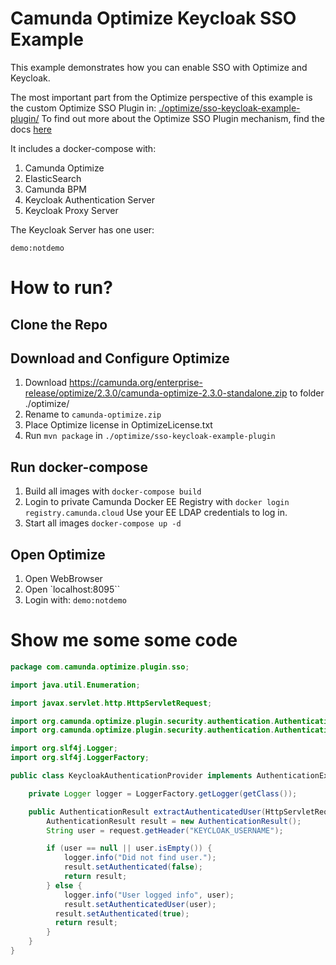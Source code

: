 # Camunda Optimize Keycloak SSO Example

This example demonstrates how you can enable SSO with Optimize and Keycloak.

The most important part from the Optimize perspective of this example is the custom Optimize SSO Plugin in:
[./optimize/sso-keycloak-example-plugin/](./optimize/sso-keycloak-example-plugin/)
To find out more about the Optimize SSO Plugin mechanism, find the docs [here](https://docs.camunda.org/optimize/latest/technical-guide/import/plugins/#single-sign-on)

It includes a docker-compose with:
1. Camunda Optimize
2. ElasticSearch
3. Camunda BPM
2. Keycloak Authentication Server
3. Keycloak Proxy Server

The Keycloak Server has one user:

```
demo:notdemo
```

# How to run?

## Clone the Repo

## Download and Configure Optimize

1. Download https://camunda.org/enterprise-release/optimize/2.3.0/camunda-optimize-2.3.0-standalone.zip to folder ./optimize/
2. Rename to `camunda-optimize.zip`
3. Place Optimize license in OptimizeLicense.txt
3. Run `mvn package` in `./optimize/sso-keycloak-example-plugin`

## Run docker-compose

1. Build all images with `docker-compose build`
1. Login to private Camunda Docker EE Registry with `docker login registry.camunda.cloud` Use your EE LDAP credentials to log in.
1. Start all images `docker-compose up -d`

## Open Optimize

1. Open WebBrowser
2. Open `localhost:8095``
3. Login with: `demo:notdemo`

# Show me some some code

```java
package com.camunda.optimize.plugin.sso;

import java.util.Enumeration;

import javax.servlet.http.HttpServletRequest;

import org.camunda.optimize.plugin.security.authentication.AuthenticationExtractor;
import org.camunda.optimize.plugin.security.authentication.AuthenticationResult;

import org.slf4j.Logger;
import org.slf4j.LoggerFactory;

public class KeycloakAuthenticationProvider implements AuthenticationExtractor {

	private Logger logger = LoggerFactory.getLogger(getClass());

	public AuthenticationResult extractAuthenticatedUser(HttpServletRequest request) {
		AuthenticationResult result = new AuthenticationResult();
		String user = request.getHeader("KEYCLOAK_USERNAME");

		if (user == null || user.isEmpty()) {
			logger.info("Did not find user.");
			result.setAuthenticated(false);
			return result;
		} else {
			logger.info("User logged info", user);
			result.setAuthenticatedUser(user);
		  result.setAuthenticated(true);
		  return result;
		}
	}
}
```
